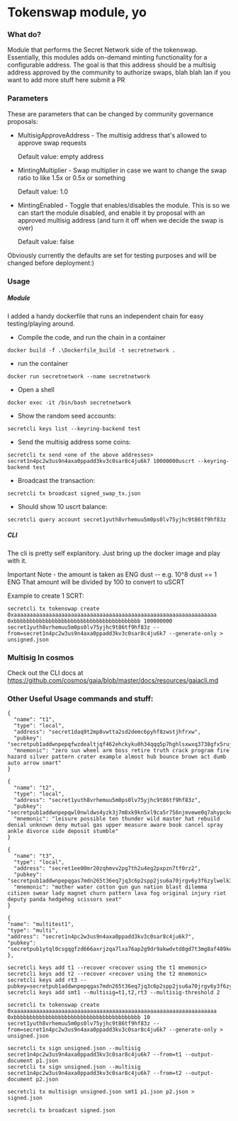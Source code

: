 # Tokenswap module, yo

### What do?

Module that performs the Secret Network side of the tokenswap. Essentially, this modules adds on-demand minting 
functionality for a configurable address. The goal is that this address should be a multisig address 
approved by the community to authorize swaps, blah blah Ian if you want to add more stuff here submit a PR

### Parameters

These are parameters that can be changed by community governance proposals:

- MultisigApproveAddress - The multisig address that's allowed to approve swap requests

    Default value: empty address

- MintingMultiplier - Swap multiplier in case we want to change the swap ratio to like 1.5x or 0.5x or something

    Default value: 1.0

- MintingEnabled - Toggle that enables/disables the module. This is so we can start the module disabled, and enable it by proposal with an approved multisig address (and turn it off when we decide the swap is over)
    
    Default value: false

Obviously currently the defaults are set for testing purposes and will be changed before deployment:)

### Usage

##### Module

I added a handy dockerfile that runs an independent chain for easy testing/playing around.
 
* Compile the code, and run the chain in a container

`docker build -f .\Dockerfile_build -t secretnetwork .`    

* run the container

`docker run secretnetwork --name secretnetwork`

* Open a shell
 
`docker exec -it /bin/bash secretnetwork`

* Show the random seed accounts:

`secretcli keys list --keyring-backend test`

* Send the multisig address some coins:

`secretcli tx send <one of the above addresses> secret1n4pc2w3us9n4axa0ppadd3kv3c0sar8c4ju6k7 10000000uscrt --keyring-backend test`

* Broadcast the transaction:

`secretcli tx broadcast signed_swap_tx.json`

* Should show 10 uscrt balance:

`secretcli query account secret1yuth8vrhemuu5m0ps0lv75yjhc9t86tf9hf83z`

##### CLI

The cli is pretty self explanitory. Just bring up the docker image and play with it.
 
Important Note - the amount is taken as ENG dust -- e.g. 10^8 dust == 1 ENG
That amount will be divided by 100 to convert to uSCRT

Example to create 1 SCRT:

`secretcli tx tokenswap create 0xaaaaaaaaaaaaaaaaaaaaaaaaaaaaaaaaaaaaaaaaaaaaaaaaaaaaaaaaaaaaaaaa 0xbbbbbbbbbbbbbbbbbbbbbbbbbbbbbbbbbbbbbbbb 100000000 secret1yuth8vrhemuu5m0ps0lv75yjhc9t86tf9hf83z --from=secret1n4pc2w3us9n4axa0ppadd3kv3c0sar8c4ju6k7 --generate-only > unsigned.json
`

### Multisig In cosmos

Check out the CLI docs at 
https://github.com/cosmos/gaia/blob/master/docs/resources/gaiacli.md 

### Other Useful Usage commands and stuff:

```
{
  "name": "t1",
  "type": "local",
  "address": "secret1daq9t2mp8vwtta2sd2demc6pyhf8zwstjhfrxw",
  "pubkey": "secretpub1addwnpepqfwzdealtjqf462ehckyku0h34qqq5p7hghlsxwxq3738gfx5rujuy89zj6",
  "mnemonic": "zero sun wheel arm boss retire truth crack program fire hazard silver pattern crater example almost hub bounce brown act dumb auto arrow smart"
}

{
  "name": "t2",
  "type": "local",
  "address": "secret1yuth8vrhemuu5m0ps0lv75yjhc9t86tf9hf83z",
  "pubkey": "secretpub1addwnpepqwl0nwldws4yzk3j7m8xk9kn5xl9ca5r756njmvewe0q7ahypckevnp7ng0",
  "mnemonic": "leisure possible ten thunder wild master hat rebuild denial unknown deny mutual gas upper measure aware book cancel spray ankle divorce side deposit stumble"
}

{
  "name": "t3",
  "type": "local",
  "address": "secret1ee00mr20zqhmvv2pg7th2u4eg2pxpzn7tf0rz2",
  "pubkey": "secretpub1addwnpepqgas7mdn265t36eq7jq3c6p2spp2jsu6a70jrgv6y3f6zylwelk37kqka5c",
  "mnemonic": "mother water cotton gun gun nation blast dilemma citizen swear lady magnet churn pattern lava fog original injury riot deputy panda hedgehog scissors seat"
}

{
"name": "multitest1",
"type": "multi",
"address": "secret1n4pc2w3us9n4axa0ppadd3kv3c0sar8c4ju6k7",
"pubkey": "secretpub1ytql0csgqgfzd666axrjzqa7lxa76ap2g9dr9akwdvtd8gd7t3mg8af489kejaj7pamwgr3djcfzd666axrjzqjuymnm7hyqnt54n03vfdcl0r2qqpgraw30lqvuvprazwsjdg8e9cfzd666axrjzq3mpakmx44ghr4jpaypr35z4qzz49pe4mulyxse5fzn5yf7anldrutcu62m"        
},
	
secretcli keys add t1 --recover <recover using the t1 mnemonic>
secretcli keys add t2 --recover <recover using the t2 mnemonic>
secretcli keys add rt3 --pubkey=secretpub1addwnpepqgas7mdn265t36eq7jq3c6p2spp2jsu6a70jrgv6y3f6zylwelk37kqka5c
secretcli keys add smt1 --multisig=t1,t2,rt3 --multisig-threshold 2

secretcli tx tokenswap create 0xaaaaaaaaaaaaaaaaaaaaaaaaaaaaaaaaaaaaaaaaaaaaaaaaaaaaaaaaaaaaaaaa 0xbbbbbbbbbbbbbbbbbbbbbbbbbbbbbbbbbbbbbbbb 10 secret1yuth8vrhemuu5m0ps0lv75yjhc9t86tf9hf83z --from=secret1n4pc2w3us9n4axa0ppadd3kv3c0sar8c4ju6k7 --generate-only > unsigned.json

secretcli tx sign unsigned.json --multisig secret1n4pc2w3us9n4axa0ppadd3kv3c0sar8c4ju6k7 --from=t1 --output-document p1.json
secretcli tx sign unsigned.json --multisig secret1n4pc2w3us9n4axa0ppadd3kv3c0sar8c4ju6k7 --from=t2 --output-document p2.json

secretcli tx multisign unsigned.json smt1 p1.json p2.json > signed.json

secretcli tx broadcast signed.json
```
